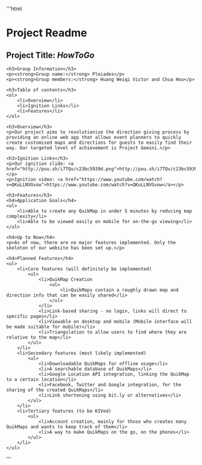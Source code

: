 '''html
<head>
    <title>Orbital Readme</title>
    <style>
    h3 {
        text-decoration: underline;
    }
    h4 {
        text-decoration: underline;
        font-weight:normal;
    }
    </style>
</head>
<body>
    <h1>Project Readme</h1>
    <h2>Project Title: <em>HowToGo</em></h2>
    
    <h3>Group Information</h3>
    <p><strong>Group name:</strong> Pleiades</p>
    <p><strong>Group members:</strong> Huang Weiqi Victor and Chua Hou</p>
    
    <h3>Table of contents</h3>
    <ol>
        <li>Overview</li>
        <li>Ignition Links</li>
        <li>Features</li>
    </ol>
    
    <h3>Overview</h3>
    <p>Our project aims to revolutionise the direction giving process by providing an online web app that allows event planners to quickly create customised maps and directions for guests to easily find their way. Our targeted level of achievement is Project Gemini.</p>
    
    <h3>Ignition Links</h3>
    <p>Our ignition slide: <a href="http://puu.sh/i7TQv/c23bc5939d.png">http://puu.sh/i7TQv/c23bc5939d.png</a></p>
    <p>Ignition video: <a href="https://www.youtube.com/watch?v=QKuLLNVGvow">https://www.youtube.com/watch?v=QKuLLNVGvow</a></p>
    
    <h3>Features</h3>
    <h4>Application Goals</h4>
    <ul>
        <li>Able to create any QuikMap in under 5 minutes by reducing map complexity</li>
        <li>Able to be viewed easily on mobile for on-the-go viewing</li>
    </ul>
    
    <h4>Up to Now</h4>
    <p>As of now, there are no major features implemented. Only the skeleton of our website has been set up.</p>
    
    <h4>Planned Features</h4>
    <ul>
        <li>Core features (will definitely be implemented)
            <ul>
                <li>QuikMap Creation
                    <ul>
                        <li>QuikMaps contain a roughly drawn map and direction info that can be easily shared</li>
                    </ul>
                </li>
                <li>Link-based sharing - no login, links will direct to specific pages</li>
                <li>Viewable on desktop and mobile (Mobile interface will be made suitable for mobile)</li>
                <li>Triangulation to allow users to find where they are relative to the map</li>
            </ul>
        </li>
        <li>Secondary features (most likely implemented)
            <ul>
                <li>Downloadable QuikMaps for offline usage</li>
                <li>A searchable database of QuikMaps</li>
                <li>Google Location API integration, linking the QuikMap to a certain location</li>
                <li>Facebook, Twitter and Google integration, for the sharing of the created QuikMaps</li>
                <li>Link shortening using bit.ly or alternatives</li>
            </ul>
        </li>
        <li>Tertiary features (to be KIVed)
            <ul>
                <li>Account creation, mainly for those who creates many QuikMaps and wants to keep track of them</li>
                <li>A way to make QuikMaps on the go, on the phones</li>
            </ul>
        </li>
    </ul>
</body>
'''